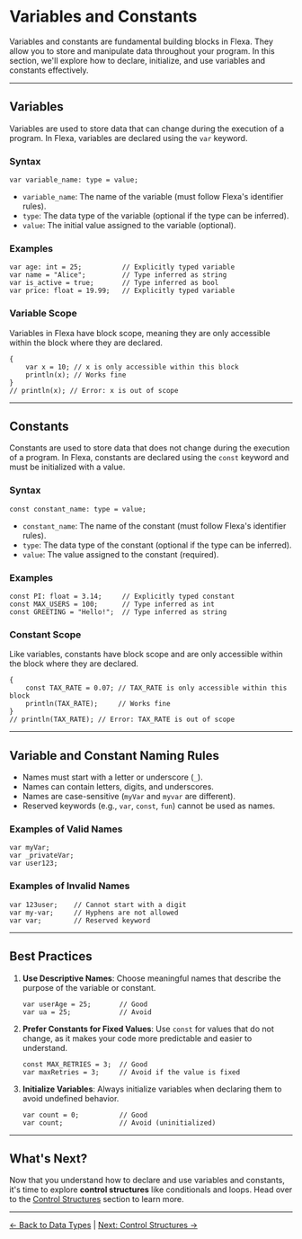 # Variables and Constants

Variables and constants are fundamental building blocks in Flexa. They allow you to store and manipulate data throughout your program. In this section, we'll explore how to declare, initialize, and use variables and constants effectively.

---

## Variables

Variables are used to store data that can change during the execution of a program. In Flexa, variables are declared using the `var` keyword.

### Syntax
```flexa
var variable_name: type = value;
```

- `variable_name`: The name of the variable (must follow Flexa's identifier rules).
- `type`: The data type of the variable (optional if the type can be inferred).
- `value`: The initial value assigned to the variable (optional).

### Examples
```flexa
var age: int = 25;          // Explicitly typed variable
var name = "Alice";         // Type inferred as string
var is_active = true;       // Type inferred as bool
var price: float = 19.99;   // Explicitly typed variable
```

### Variable Scope
Variables in Flexa have block scope, meaning they are only accessible within the block where they are declared.

```flexa
{
    var x = 10; // x is only accessible within this block
    println(x); // Works fine
}
// println(x); // Error: x is out of scope
```

---

## Constants

Constants are used to store data that does not change during the execution of a program. In Flexa, constants are declared using the `const` keyword and must be initialized with a value.

### Syntax
```flexa
const constant_name: type = value;
```

- `constant_name`: The name of the constant (must follow Flexa's identifier rules).
- `type`: The data type of the constant (optional if the type can be inferred).
- `value`: The value assigned to the constant (required).

### Examples
```flexa
const PI: float = 3.14;     // Explicitly typed constant
const MAX_USERS = 100;      // Type inferred as int
const GREETING = "Hello!";  // Type inferred as string
```

### Constant Scope
Like variables, constants have block scope and are only accessible within the block where they are declared.

```flexa
{
    const TAX_RATE = 0.07; // TAX_RATE is only accessible within this block
    println(TAX_RATE);     // Works fine
}
// println(TAX_RATE); // Error: TAX_RATE is out of scope
```

---

## Variable and Constant Naming Rules

- Names must start with a letter or underscore (`_`).
- Names can contain letters, digits, and underscores.
- Names are case-sensitive (`myVar` and `myvar` are different).
- Reserved keywords (e.g., `var`, `const`, `fun`) cannot be used as names.

### Examples of Valid Names
```flexa
var myVar;
var _privateVar;
var user123;
```

### Examples of Invalid Names
```flexa
var 123user;    // Cannot start with a digit
var my-var;     // Hyphens are not allowed
var var;        // Reserved keyword
```

---

## Best Practices

1. **Use Descriptive Names**: Choose meaningful names that describe the purpose of the variable or constant.
   ```flexa
   var userAge = 25;       // Good
   var ua = 25;            // Avoid
   ```

2. **Prefer Constants for Fixed Values**: Use `const` for values that do not change, as it makes your code more predictable and easier to understand.
   ```flexa
   const MAX_RETRIES = 3;  // Good
   var maxRetries = 3;     // Avoid if the value is fixed
   ```

3. **Initialize Variables**: Always initialize variables when declaring them to avoid undefined behavior.
   ```flexa
   var count = 0;          // Good
   var count;              // Avoid (uninitialized)
   ```

---

## What's Next?

Now that you understand how to declare and use variables and constants, it's time to explore **control structures** like conditionals and loops. Head over to the [Control Structures](control-structures.md) section to learn more.

---

[← Back to Data Types](data-types.md) | [Next: Control Structures →](control-structures.md)
